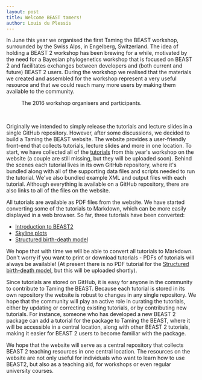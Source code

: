 ```yaml
---
layout: post
title: Welcome BEAST tamers!
author: Louis du Plessis
---
```


In June this year we organised the first Taming the BEAST workshop, surrounded by the Swiss Alps, in Engelberg, Switzerland. 
The idea of holding a BEAST 2 workshop has been brewing for a while, motivated by the need for a Bayesian phylogenetics workshop that is focused on BEAST 2 and facilitates exchanges between developers and (both current and future) BEAST 2 users.
During the workshop we realised that the materials we created and assembled for the workshop represent a very useful resource and that we could reach many more users by making them available to the community. 

<figure>
	<img src="{{ site.baseurl }}/images/workshops/Taming-the-BEAST-Engelberg.JPG" alt="">
	<figcaption>The 2016 workshop organisers and participants.</figcaption>
</figure>
<br>

Originally we intended to simply release the tutorials and lecture slides in a single GitHub repository. However, after some discussions, we decided to build a Taming the BEAST website. The website provides a user-friendly front-end that collects tutorials, lecture slides and more in one location. 
To start, we have collected all of the [tutorials](/tutorials) from this year's workshop on the website (a couple are still missing, but they will be uploaded soon). Behind the scenes each tutorial lives in its own GitHub repository, where it's bundled along with all of the supporting data files and scripts needed to run the tutorial. We've also bundled example XML and output files with each tutorial. Although everything is available on a GitHub repository, there are also links to all of the files on the website. 

All tutorials are available as PDF files from the website. We have started converting some of the tutorials to Markdown, which can be more easily displayed in a web browser. So far, three tutorials have been converted: 

- [Introduction to BEAST2](/tutorials/Introduction-to-BEAST2/)
- [Skyline plots](/tutorials/Skyline-plots/)
- [Structured birth-death model](/tutorials/Structured-birth-death-model/)

We hope that with time we will be able to convert all tutorials to Markdown.
Don't worry if you want to print or download tutorials - PDFs of tutorials will always be available! (At present there is no PDF tutorial for the [Structured birth-death model](/tutorials/Structured-birth-death-model/), but this will be uploaded shortly).

Since tutorials are stored on GitHub, it is easy for anyone in the community to contribute to Taming the BEAST. 
Because each tutorial is stored in its own repository the website is robust to changes in any single repository.
We hope that the community will play an active role in curating the tutorials, either by updating or correcting existing tutorials, or by contributing new tutorials. 
For instance, someone who has developed a new BEAST 2 package can add a tutorial for the package to Taming the BEAST, where it will be accessible in a central location, along with other BEAST 2 tutorials, making it easier for BEAST 2 users to become familiar with the package.

We hope that the website will serve as a central repository that collects BEAST 2 teaching resources in one central location. 
The resources on the website are not only useful for individuals who want to learn how to use BEAST2, but also as a teaching aid, for workshops or even regular university courses. 